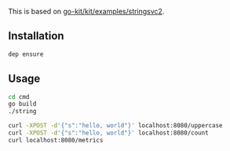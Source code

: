 This is based on [go-kit/kit/examples/stringsvc2](https://github.com/go-kit/kit/tree/v0.5.0/examples/stringsvc2).

## Installation
```bash
dep ensure
```

## Usage
```bash
cd cmd
go build
./string
```
```bash
curl -XPOST -d'{"s":"hello, world"}' localhost:8080/uppercase
curl -XPOST -d'{"s":"hello, world"}' localhost:8080/count
curl localhost:8080/metrics
```